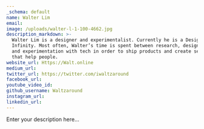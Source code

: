 ```yaml
---
_schema: default
name: Walter Lim
email:
image: /uploads/walter-l-1-100-4662.jpg
description_markdown: >-
  Walter Lim is a designer and experimentalist. Currently he is a Design Lead at
  Infinity. Most often, Walter’s time is spent between research, design, code
  and experimentation with tech in order to ship products and create services
  that help people.
website_url: Https://Walt.online
medium_url:
twitter_url: https://twitter.com/iwaltzaround
facebook_url:
youtube_video_id:
github_username: Waltzaround
instagram_url:
linkedin_url:
---
```

Enter your description here...
